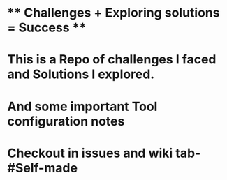 # ** Challenges + Exploring solutions = Success **
# This is a Repo of challenges I faced and Solutions I explored.
# And some important Tool configuration notes 
# Checkout in issues and wiki tab-  #Self-made
